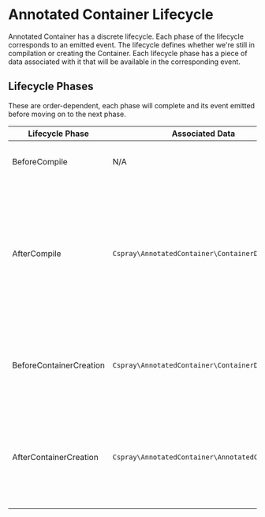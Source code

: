 # Annotated Container Lifecycle

Annotated Container has a discrete lifecycle. Each phase of the lifecycle corresponds to an emitted event. The lifecycle defines whether we're still in compilation or creating the Container. Each lifecycle phase has a piece of data associated with it that will be available in the corresponding event.

## Lifecycle Phases

These are order-dependent, each phase will complete and its event emitted before moving on to the next phase.

| Lifecycle Phase |Associated Data|Notes|
|-----------------|---------------|---|
| BeforeCompile   |N/A|No data is provided, here to mark that the process has started|
 | AfterCompile|`Cspray\AnnotatedContainer\ContainerDefinition`|Access to the ContainerDefinition after all Attributes have been parsed and consumers have been triggered. The actual parsing of Attributes might be skipped in this phase if there's a cached ContainerDefinition present|
| BeforeContainerCreation|`Cspray\AnnotatedContainer\ContainerDefinition`|Access to the ContainerDefinition before it is used to create a Container. This should be the same object present in the AfterCompile phase|
| AfterContainerCreation|`Cspray\AnnotatedContainer\AnnotatedContainer`|The actual Container created from your ContainerDefinition. This should be the same object returned from the ContainerFactory for your backing implementation.|

